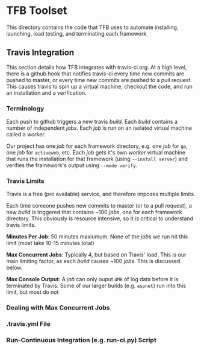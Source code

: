 # TFB Toolset 

This directory contains the code that TFB uses to automate installing, 
launching, load testing, and terminating each framework. 

## Travis Integration

This section details how TFB integrates with travis-ci.org. At a 
high level, there is a github hook that notifies travis-ci every 
time new commits are pushed to master, or every time new commits 
are pushed to a pull request. This causes travis to spin up a 
virtual machine, checkout the code, and run an installation and 
a verification. 

### Terminology

Each push to github triggers a new travis *build*. Each *build* 
contains a number of independent *jobs*. Each *job* is run on an
isolated virtual machine called a *worker*. 

Our project has one *job* for each framework directory, e.g. 
one *job* for `go`, one *job* for `activeweb`, etc. Each 
*job* gets it's own *worker* virtual machine that runs the 
installation for that framework (using `--install server`) and 
verifies the framework's output using `--mode verify`. 

### Travis Limits

Travis is a free (pro available) service, and therefore imposes 
multiple limits. 

Each time someone pushes new commits to master (or to a pull request), 
a new *build* is triggered that contains ~100 *jobs*, one for each 
framework directory. This obviously is resource intensive, so it is 
critical to understand travis limits. 

**Minutes Per Job**: 50 minutes maxiumum. None of the *job*s we run hit 
this limit (most take 10-15 minutes total)

**Max Concurrent Jobs**: Typically 4, but based on Travis' load. This is 
our main limiting factor, as each *build* causes ~100 *jobs*. This is 
discussed below. 

**Max Console Output**: A *job* can only ouput `4MB` of log data before it 
is terminated by Travis. Some of our larger builds (e.g. `aspnet`) run into 
this limit, but most do not

### Dealing with Max Concurrent Jobs

### .travis.yml File

### Run-Continuous Integration (e.g. run-ci.py) Script
